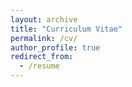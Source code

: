 ```yaml
---
layout: archive
title: "Curriculum Vitae"
permalink: /cv/
author_profile: true
redirect_from:
  - /resume
---
```

<!---
{% include base_path %}

Education
------

* **MSc. in Computational linguistics** \| 2018-2020 (expected) \| LMU, Germany
  * Project to determine the semantic similarity between two documents from an input of 1.3k docs on a corpus of 58k words. Generation of semantic features of all docs in 32s, comparison of documents in 5s.
  * Implementation of an (in-)sincere question classifier with pre-trained embeddings on a BiLSTM model with Attention on a 1.3M question input with 94%-6% imbalance. F1-score of 0.66. ([~/kaggle](https://github.com/anebz/kaggle))
  * Semester-long group project on transport recommendation given an origin and destination coordinate points. Development of geodata preprocessing and ensemble models yielding an F1-score of 0.68. ([~/kdd-cup-2019](https://github.com/AlessandroVol23/kdd-cup-2019))
  * Exploration of semantic similarities between contextualized embeddings in English and Basque. ([~/eu-sim](https://github.com/anebz/eu-sim))

* **BSc. in Telecommunication Systems Engineering** \| 2013-2017 \| Tecnun - Universidad de Navarra, Spain
  * Project to determine the highest-scoring combination of letters in a Boggle board that yields a given hash. An error of one letter is allowed and the algorithm runs in under 0.1s. ([~/boggle](https://github.com/julencestero/boggle))
  * Bachelor thesis: implementation of a traceability processing algorithm with high recursivity in 8MB input csv files producing ~900MB files. Programmed in Scala to use RDDs and run in an AWS EMR.

Work experience
------

* **Student job: NLP** \| 2019/05 - Present \| Siemens, Germany
  * Implementation of a NER algorithm to extract company names from PDFs using XML scrapping and NLP libraries.
* **Student job: deep learning** \| 2018/12 - 2019/02 \| Terraloupe, Germany
  * Testing of semantic segmentation models with different preprocessing on gcloud.
* **Data scientist** \| 2018 Summer \| Skootik, Spain
  * Implementation of a multiclass image classifier from scratch focused on high class imbalance and a small dataset.
  * Image processing with cv2, CNN on Keras and F1-score of 0.7 on 5 classes across 4k images.
* **Research assistant** \| 2017/07 - 2018/07 \| Fraunhofer IIS, Germany
  * Development, optimization and testing of a psychoacoustic model for the MPEG-H 3D Audio encoder.
  * Publication of *"Improved psychoacoustic model for efficient perceptual audio codecs"* in AES New York 2018.

Projects
------

* 2019 \| **Cracking the coding interview**
  * Learning data structures and algorithms through the book and publication of notes and solutions ([~/ctci](https://github.com/anebz/ctci))
* 2019 \| **NLP papers**
  * Reading current NLP papers and publication of notes and references ([~/papers](https://github.com/anebz/papers))
* 2019 \| **Gendered pronoun resolution**
  * Implementation of a coreference resolution algorithm with pre-trained embeddings on a Multi-CNN/BERT model on a 4k input text from the Google GAP dataset.
* 2017 \| **Huffman compressor**
  * Developed the lossless Huffman compression algorithm to compress text files.

Professional development
------

* 2018 \| *Deep learning specialization* \| Coursera, deeplearning.ai
  * DL algorithm design, implementation, optimization. Python, TensorFlow, Keras, CNNs, NLP.
* 2017 \| *Machine learning online course* \| Coursera, Stanford University
  * Regression, gradient descent, regularization, neural networks, SVMs, recommender systems.
* 2017 \| *Smart cities online course* \| edX, ETH Zürich
  * Smart cities, information architecture, big data, citizen-design science, complexity science, liveability.

Skills
------

* Software
  * Matlab, C/C++, Java, bash, Scala, Spark
  * Basic web development: HTML, CSS, JavaScript, PHP, mySQL
* Data science
  * SQL, Python, numpy, pandas, scikit-learn, openCV, nltk
  * TensorFlow, Keras
  * Basic Docker, Google Cloud
* Version control
  * git, svn
* Writing
  * Office, LaTeX, Markdown
* Natural languages
  * *Fluent*: Basque, Spanish, English
  * *Advanced*: German
  * *Intermediate*: Italian

Publications
------

  <ul>{% for post in site.publications %}
    {% include archive-single-cv.html %}
  {% endfor %}</ul>
  

Talks
------
  <ul>{% for post in site.talks %}
    {% include archive-single-talk-cv.html %}
  {% endfor %}</ul>
  
Teaching
------
  <ul>{% for post in site.teaching %}
    {% include archive-single-cv.html %}
  {% endfor %}</ul>
  
Service and leadership
------
* Currently signed in to 43 different slack teams

-->
